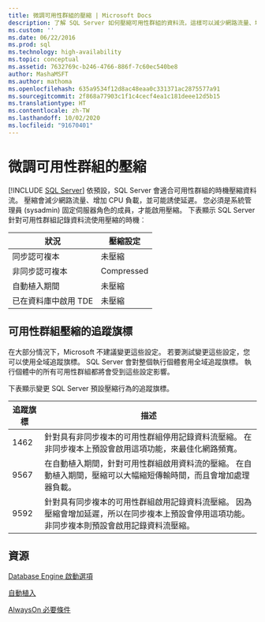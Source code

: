 ```yaml
---
title: 微調可用性群組的壓縮 | Microsoft Docs
description: 了解 SQL Server 如何壓縮可用性群組的資料流，這樣可以減少網路流量、增加 CPU 負載，而且可能引發延遲。
ms.custom: ''
ms.date: 06/22/2016
ms.prod: sql
ms.technology: high-availability
ms.topic: conceptual
ms.assetid: 7632769c-b246-4766-886f-7c60ec540be8
author: MashaMSFT
ms.author: mathoma
ms.openlocfilehash: 635a9534f12d8ac48eaa0c331371ac2875577a91
ms.sourcegitcommit: 2f868a77903c1f1c4cecf4ea1c181deee12d5b15
ms.translationtype: HT
ms.contentlocale: zh-TW
ms.lasthandoff: 10/02/2020
ms.locfileid: "91670401"
---
```

# <a name="tune-compression-for-availability-group"></a>微調可用性群組的壓縮
[!INCLUDE [SQL Server](../../../includes/applies-to-version/sqlserver.md)]
依預設，SQL Server 會適合可用性群組的時機壓縮資料流。 壓縮會減少網路流量、增加 CPU 負載，並可能誘使延遲。 您必須是系統管理員 (sysadmin) 固定伺服器角色的成員，才能啟用壓縮。 下表顯示 SQL Server 針對可用性群組記錄資料流使用壓縮的時機︰

| 狀況 | 壓縮設定
| ---- | ----
| 同步認可複本 | 未壓縮
| 非同步認可複本 | Compressed
| 自動植入期間 | 未壓縮
| 已在資料庫中啟用 TDE  | 未壓縮

## <a name="trace-flags-for-availability-group-compression"></a>可用性群組壓縮的追蹤旗標 

在大部分情況下，Microsoft 不建議變更這些設定。 若要測試變更這些設定，您可以使用全域追蹤旗標。 SQL Server 會對整個執行個體套用全域追蹤旗標。 執行個體中的所有可用性群組都將會受到這些設定影響。  

下表顯示變更 SQL Server 預設壓縮行為的追蹤旗標。 

追蹤旗標 | 描述
------------- | -------------
1462          | 針對具有非同步複本的可用性群組停用記錄資料流壓縮。 在非同步複本上預設會啟用這項功能，來最佳化網路頻寬。
9567          | 在自動植入期間，針對可用性群組啟用資料流的壓縮。 在自動植入期間，壓縮可以大幅縮短傳輸時間，而且會增加處理器負載。
9592          | 針對具有同步複本的可用性群組啟用記錄資料流壓縮。 因為壓縮會增加延遲，所以在同步複本上預設會停用這項功能。 非同步複本則預設會啟用記錄資料流壓縮。


## <a name="resources"></a>資源


[Database Engine 啟動選項](../../../database-engine/configure-windows/database-engine-service-startup-options.md)

[自動植入](./automatically-initialize-always-on-availability-group.md)

[AlwaysOn 必要條件](prereqs-restrictions-recommendations-always-on-availability.md)